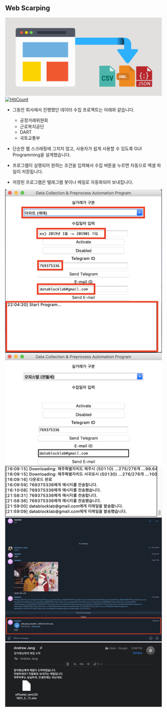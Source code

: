 ## Web Scarping

![web-scraping-diagram](./img/scraping_0.png)
[![HitCount](http://hits.dwyl.io/boys-be-ambitious//Scraping.svg)](http://hits.dwyl.io/boys-be-ambitious//Scraping)

- 그동안 회사에서 진행했던 데이터 수집 프로젝트는 아래와 같습니다.
    - 공정거래위원회
    - 근로복지공단
    - DART
    - 국토교통부


- 단순한 웹 스크래핑에 그치지 않고, 사용자가 쉽게 사용할 수 있도록 GUI Programming을 설계했습니다.
- 프로그램이 실행되어 원하는 조건을 입력해서 수집 버튼을 누르면 자동으로 엑셀 파일이 저장됩니다.
- 저장된 프로그램은 텔레그램 봇이나 메일로 자동화되어 보내집니다.

![web-scraping-1](./img/scraping_1.png)
![web-scraping-2](./img/scraping_2.png)
![web-scraping-3](./img/scraping_3.png)
![web-scraping-4](./img/scraping_4.png)